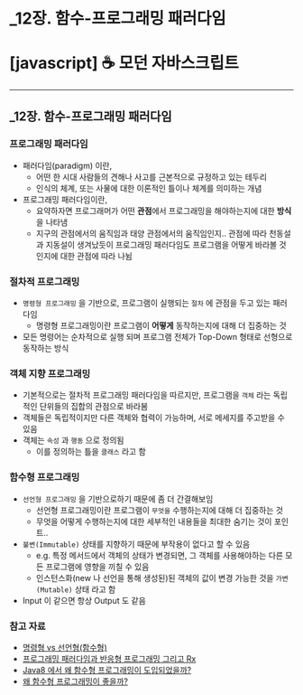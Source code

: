 # _12장. 함수-프로그래밍 패러다임

# [javascript] ☕ 모던 자바스크립트

---

## _12장. 함수-프로그래밍 패러다임

### 프로그래밍 패러다임

- 패러다임(paradigm) 이란,
    - 어떤 한 시대 사람들의 견해나 사고를 근본적으로 규정하고 있는 테두리
    - 인식의 체계, 또는 사물에 대한 이론적인 틀이나 체계를 의미하는 개념
- 프로그래밍 패러다임이란,
    - 요약하자면 프로그래머가 어떤 **관점**에서 프로그래밍을 해야하는지에 대한 **방식**을 나타냄
    - 지구의 관점에서의 움직임과 태양 관점에서의 움직임인지.. 관점에 따라 천동설과 지동설이 생겨났듯이 프로그래밍 패러다임도 프로그램을 어떻게 바라볼 것인지에 대한 관점에 따라 나뉨

### 절차적 프로그래밍

- `명령형 프로그래밍` 을 기반으로, 프로그램이 실행되는 `절차` 에 관점을 두고 있는 패러다임
    - 명령형 프로그래밍이란 프로그램이 **어떻게** 동작하는지에 대해 더 집중하는 것
- 모든 명령어는 순차적으로 실행 되며 프로그램 전체가 Top-Down 형태로 선형으로 동작하는 방식

### 객체 지향 프로그래밍

- 기본적으로는 절차적 프로그래밍 패러다임을 따르지만, 프로그램을 `객체` 라는 독립적인 단위들의 집합의 관점으로 바라봄
- 객체들은 독립적이지만 다른 객체와 협력이 가능하며, 서로 메세지를 주고받을 수 있음
- 객체는 `속성` 과 `행동` 으로 정의됨
    - 이를 정의하는 틀을 `클래스` 라고 함

### 함수형 프로그래밍

- `선언형 프로그래밍` 을 기반으로하기 때문에 좀 더 간결해보임
    - 선언형 프로그래밍이란 프로그램이 `무엇을` 수행하는지에 대해 더 집중하는 것
    - 무엇을 어떻게 수행하는지에 대한 세부적인 내용들을 최대한 숨기는 것이 포인트..
- `불변(Immutable)` 상태를 지향하기 때문에 부작용이 없다고 할 수 있음
    - e.g. 특정 메서드에서 객체의 상태가 변경되면, 그 객체를 사용해야하는 다른 모든 프로그램에 영향을 끼칠 수 있음
    - 인스턴스화(new 나 선언을 통해 생성된)된 객체의 값이 변경 가능한 것을 `가변(Mutable)` 상태 라고 함
- Input 이 같으면 항상 Output 도 같음

### 참고 자료

- [명령형 vs 선언형(함수형)](https://velog.io/@injoon2019/명령형-vs-선언형-함수형)
- [프로그래밍 패러다임과 반응형 프로그래밍 그리고 Rx](https://yozm.wishket.com/magazine/detail/1334/)
- [Java8 에서 왜 함수형 프로그래밍이 도입되었을까?](https://tecoble.techcourse.co.kr/post/2021-09-30-java8-functional-programming/)
- [왜 함수형 프로그래밍이 좋을까?](http://ruaa.me/why-functional-matters/)